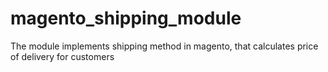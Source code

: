 # magento_shipping_module
The module implements shipping method in magento, that calculates price of delivery for customers
